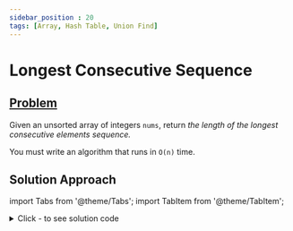 ```yaml
---
sidebar_position : 20
tags: [Array, Hash Table, Union Find]
---
```


# Longest Consecutive Sequence

## [Problem](https://leetcode.com/problems/longest-consecutive-sequence/)

<p>Given an unsorted array of integers <code>nums</code>, return <em>the length of the longest consecutive elements sequence.</em></p>

<p>You must write an algorithm that runs in&nbsp;<code>O(n)</code>&nbsp;time.</p>

## Solution Approach


import Tabs from '@theme/Tabs';
import TabItem from '@theme/TabItem';

<details><summary>Click - to see solution code</summary>

<Tabs>
<TabItem value="cpp" label="C++">

```cpp
class Solution {
    map<int, int> mp, mp1;

   public:
    int findlongestConsecutive(int a) {
        if (mp1[a]) return mp1[a];
        if (mp[a] == 0) return 0;
        mp1[a] = 1;
        mp1[a] += findlongestConsecutive(a - 1);
        return mp1[a];
    }

    int longestConsecutive(vector<int>& nums) {
        int n = nums.size();
        for (int i = 0; i < n; i++) {
            mp[nums[i]]++;
        }

        int ans = 0;
        for (auto i : mp) {
            ans = max(ans, findlongestConsecutive(i.first));
        }
        return ans;
    }
};

```
</TabItem>
</Tabs>

</details>
